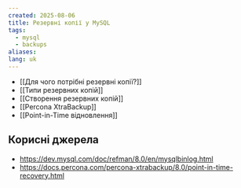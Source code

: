 ```yaml
---
created: 2025-08-06
title: Резервні копії у MySQL
tags:
  - mysql
  - backups
aliases: 
lang: uk
---
```


- [[Для чого потрібні резервні копії?]]
- [[Типи резервних копій]]
- [[Створення резервних копій]]
- [[Percona XtraBackup]]
- [[Point-in-Time відновлення]]

## Корисні джерела

- https://dev.mysql.com/doc/refman/8.0/en/mysqlbinlog.html
- https://docs.percona.com/percona-xtrabackup/8.0/point-in-time-recovery.html